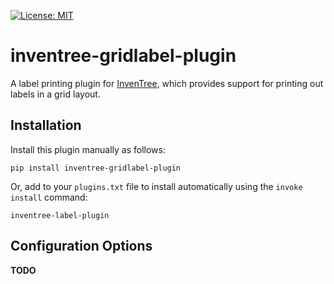 [![License: MIT](https://img.shields.io/badge/License-MIT-yellow.svg)](https://opensource.org/licenses/MIT)

# inventree-gridlabel-plugin

A label printing plugin for [InvenTree](https://inventree.org), which provides support for printing out labels in a grid layout.

## Installation

Install this plugin manually as follows:

```
pip install inventree-gridlabel-plugin
```

Or, add to your `plugins.txt` file to install automatically using the `invoke install` command:

```
inventree-label-plugin
```

## Configuration Options

**TODO**
